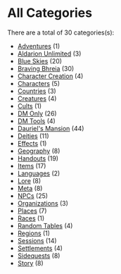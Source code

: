 # All Categories


There are a total of 30 categories(s):

- [Adventures](/categories/adventures) (1)
- [Aldarion Unlimited](/categories/aldarion-unlimited) (3)
- [Blue Skies](/categories/blue-skies) (20)
- [Braving Bhreia](/categories/braving-bhreia) (30)
- [Character Creation](/categories/character-creation) (4)
- [Characters](/categories/characters) (5)
- [Countries](/categories/countries) (3)
- [Creatures](/categories/creatures) (4)
- [Cults](/categories/cults) (1)
- [DM Only](/categories/dm-only) (26)
- [DM Tools](/categories/dm-tools) (4)
- [Dauriel's Mansion](/categories/dauriels-mansion) (44)
- [Deities](/categories/deities) (11)
- [Effects](/categories/effects) (1)
- [Geography](/categories/geography) (8)
- [Handouts](/categories/handouts) (19)
- [Items](/categories/items) (17)
- [Languages](/categories/languages) (2)
- [Lore](/categories/lore) (8)
- [Meta](/categories/meta) (8)
- [NPCs](/categories/npcs) (25)
- [Organizations](/categories/organizations) (3)
- [Places](/categories/places) (7)
- [Races](/categories/races) (1)
- [Random Tables](/categories/random-tables) (4)
- [Regions](/categories/regions) (1)
- [Sessions](/categories/sessions) (14)
- [Settlements](/categories/settlements) (4)
- [Sidequests](/categories/sidequests) (8)
- [Story](/categories/story) (8)
